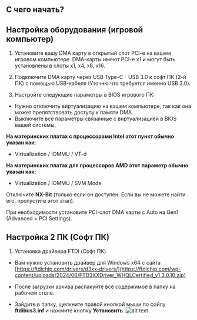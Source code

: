 ## C чего начать? 

## Настройка оборудования (игровой компьютер)

1. Установите вашу DMA карту в открытый слот PCI-e на вашем игровом компьютере. DMA-карты имеют PCI-e x1 и могут быть установлены в слоты x1, x4, x8, x16.

2. Подключите DMA карту через USB Type-C - USB 3.0 к cофт ПК (2-й ПК) с помощью USB-кабеля (Уточню что требуется именно USB 3.0).

3. Настройте следующие параметры в BIOS игрового ПК:
- Нужно отключить виртуализацию на вашем компьютере, так как она может препятствовать доступу к памяти DMA. 
- Выключите все параметры cвязанные с виртуализацией в BIOS вашей системы.
  
**На материнских платах с процессорами Intel этот пункт обычно указан как:**
- Virtualization / IOMMU / VT-d
  
**На материнских платах для процессоров AMD этот параметр обычно указан как:**
- Virtualization / IOMMU / SVM Mode
  
Отключите **NX-Bit** (только если он доступен. Если вы не можете найти его, пропустите этот этап).

При необходимости установите PCI-слот DMA карты с Auto на Gen1 (Advanced > PCI Settings).

## Настройка 2 ПК (Софт ПК)

1. Установка драйвера FTDI (Софт ПК)
- Вам нужно установить драйвер для Windows x64 с сайта [https://ftdichip.com/drivers/d3xx-drivers/](https://ftdichip.com/wp-content/uploads/2024/06/FTD3XXDriver_WHQLCertified_v1.3.0.10.zip)
  
- После загрузки архива распакуйте все содержимое в папку на рабочем столе.

- Зайдите в папку, щелкните правой кнопкой мыши по файлу **ftdibus3.inf** и нажмите кнопку **Установить**.
  ![alt text](https://i.imgur.com/tZwFH6a.png) 

   


